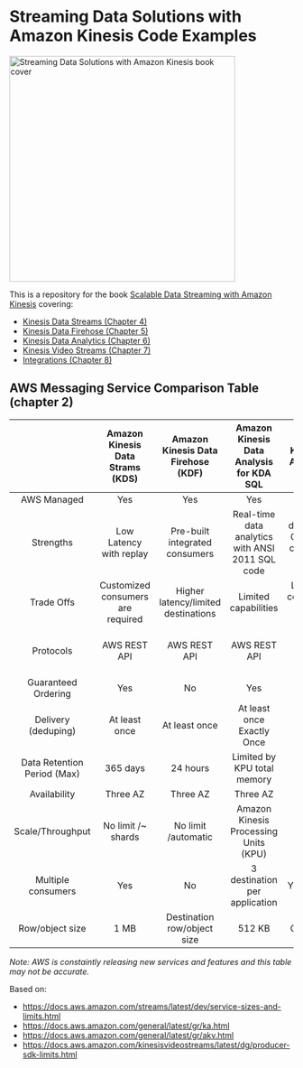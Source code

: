 # Streaming Data Solutions with Amazon Kinesis Code Examples 

<img src="https://user-images.githubusercontent.com/51995/111105043-6a16d780-8528-11eb-8a48-2275446b0a94.png" width="400" alt="Streaming Data Solutions with Amazon Kinesis book cover">

This is a repository for the book [Scalable Data Streaming with Amazon Kinesis](https://www.amazon.com/gp/product/1800565402) covering: 
* [Kinesis Data Streams (Chapter 4)](chapter4)
* [Kinesis Data Firehose (Chapter 5)](chapter5)
* [Kinesis Data Analytics (Chapter 6)](chapter6)
* [Kinesis Video Streams (Chapter 7)](chapter7)
* [Integrations (Chapter 8)](chapter8)

## AWS Messaging Service Comparison Table (chapter 2)

| | Amazon Kinesis Data Strams (KDS)| Amazon Kinesis Data Firehose (KDF) | Amazon Kinesis Data Analysis for KDA SQL | Amazon Kinesis Data Analytics for Fink | Amazon KinesisVideo Streams (KVS)| Amazon Managed Streaming for Apache Kafkfa (MSK) | Amazon Simple Queue Service (Amazon SQS) | Amazon SQS (FIFO) | Amazon SNS | IoT Core | Event Engine |
|:---:|:---:|:---:|:---:|:---:|:---:|:---:|:---:|:---:|:---:|:---:|:---:|
|AWS Managed | Yes | Yes | Yes | Yes | Yes | Yes | Yes | Yes | Yes | Yes |
|Strengths|Low Latency with replay|Pre-built integrated  consumers|  Real-time data analytics with  ANSI 2011 SQL code | Real-time data analytics Open source compatibility, pre-built operators | Streaming video analysis |  Low latency open source compatibility with replay | Easy setup, deduplication, parallel processing | Easy setup, FIFO | Notification message types | IoT device message data| 
|Trade Offs|Customized consumers are required| Higher latency/limited destinations |Limited capabilities | Limited Flink configurations and REST APIs | Purpose built for video |  Manual scaling |  No order guarantee/no replay | Performance | Data retention duration | Data retention |
|Protocols|AWS REST API| AWS REST API |AWS REST API | AWS REST API | AWS REST API, HLS, DASH, Web-RTC |  TCP | Rest API | Rest API | Rest API, SMTP, SMS, HTTPS | MQTT, AWS Rest API |
|Guaranteed Ordering|Yes| No | Yes | Yes | Yes |  Yes | No | Yes | Yes | No |
|Delivery (deduping)|At least once| At least once |At least once Exactly Once | | At least/At most/exactly once | At least once | Exactly once | No | (Yes with FIFO) | At least once / at most once | 
|Data Retention Period (Max)|365 days| 24 hours | Limited by KPU total memory | Limited by KPU total storage | 10 Years | Configurable | 14 days | 14 days | Retries over days | 1 hour |
|Availability|Three AZ| Three AZ|Three AZ|Three AZ|Three AZ | Configurable | Three AZ | Three AZ | Three AZ | Three AZ |
|Scale/Throughput| No limit /~ shards|  No limit /automatic |Amazon Kinesis Processing Units (KPU) |Amazon Kinesis Processing Units (KPU)| 12.5 MB per second per stream |  25 Soft limit | No limits/automatic | 3000 TPS / API action | 300 TPS or 10 MB per second, per topic | No limits /automatic |
| Multiple consumers | Yes| No| 3 destination per application | Yes – up to 50 | Yes|  Yes | No | No | Yes | No | 
|Row/object size | 1 MB | Destination row/object size | 512 KB | Configurable | 1 second|  1MB default Configurable | 256 KB | 256 KB | 256 KB | 256 KB |

*Note: AWS is constaintly releasing new services and features and this table may not be accurate.*

Based on:
* https://docs.aws.amazon.com/streams/latest/dev/service-sizes-and-limits.html
* https://docs.aws.amazon.com/general/latest/gr/ka.html
* https://docs.aws.amazon.com/general/latest/gr/akv.html
* https://docs.aws.amazon.com/kinesisvideostreams/latest/dg/producer-sdk-limits.html




